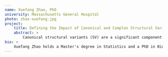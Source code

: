 ```yaml
---
name: Xuefang Zhao, PhD
university: Massachusetts General Hospital
photo: zhao-xuefang.jpg
project:
    title: Defining the Impact of Canonical and Complex Structural Variation on Plasma Lipid Levels
    abstract: >
        Canonical structural variants (SV) are a significant component of the genetic architecture of cardiovascular disease (CVD), but the role of non-canonical complex structural variation (cxSV) composed of multiple SV signatures is largely unexplored. We recently demonstrated that cxSVs are remarkably abundant in the human germline genome (~37 per person1) and ~10% represent loss-of-function variants. This proposal will leverage large-scale canonical and cxSV discovery on >66,000 genomes with plasma lipid traits from TOPMed. Plasma lipids are significantly correlated with risk for CVD, and further defining the influence of SVs on this trait will improve risk profiling and therapeutic targeting. This fellowship will thus yield a spectrum of canonical and cxSVs in CVD cases that can be utilized for trait association across TOPMed studies.
bio: >
    Xuefang Zhao holds a Master's degree in Statistics and a PhD in Bioinformatics from the University of Michigan. Her PhD training focuses on developing computational tools to discover and evaluate genomic structural variation (SV), and she developed algorithms to resolve complex SV from short read whole genome sequencing (srWGS) and to evaluate SV with long read WGS (lrWGS). During postdoctoral training, she extended her research to develop cloud-based methods, and helped implement GATK-SV, an ensemble algorithm that enables comprehensive SV discovery from population-scale studies, on Google Cloud. She applied this tool to define and interpret SVs in pathogenic cohorts.
---
```

